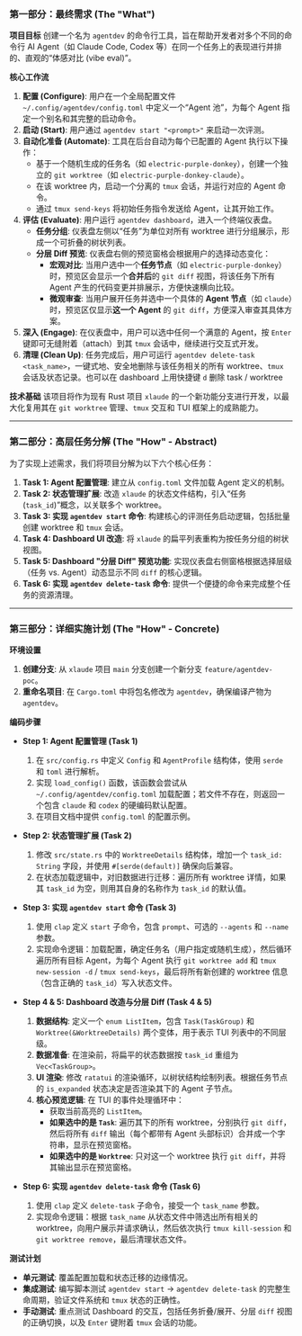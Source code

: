 ### **第一部分：最终需求 (The "What")**

**项目目标**
创建一个名为 `agentdev` 的命令行工具，旨在帮助开发者对多个不同的命令行 AI Agent（如 Claude Code, Codex 等）在同一个任务上的表现进行并排的、直观的“体感对比 (vibe eval)”。

**核心工作流**
1.  **配置 (Configure)**: 用户在一个全局配置文件 `~/.config/agentdev/config.toml` 中定义一个“Agent 池”，为每个 Agent 指定一个别名和其完整的启动命令。
2.  **启动 (Start)**: 用户通过 `agentdev start "<prompt>"` 来启动一次评测。
3.  **自动化准备 (Automate)**: 工具在后台自动为每个已配置的 Agent 执行以下操作：
    *   基于一个随机生成的任务名（如 `electric-purple-donkey`），创建一个独立的 `git worktree`（如 `electric-purple-donkey-claude`）。
    *   在该 worktree 内，启动一个分离的 `tmux` 会话，并运行对应的 Agent 命令。
    *   通过 `tmux send-keys` 将初始任务指令发送给 Agent，让其开始工作。
4.  **评估 (Evaluate)**: 用户运行 `agentdev dashboard`，进入一个终端仪表盘。
    *   **任务分组**: 仪表盘左侧以“任务”为单位对所有 worktree 进行分组展示，形成一个可折叠的树状列表。
    *   **分层 Diff 预览**: 仪表盘右侧的预览窗格会根据用户的选择动态变化：
        *   **宏观对比**: 当用户选中一个**任务节点**（如 `electric-purple-donkey`）时，预览区会显示一个**合并后**的 `git diff` 视图，将该任务下所有 Agent 产生的代码变更并排展示，方便快速横向比较。
        *   **微观审查**: 当用户展开任务并选中一个具体的 **Agent 节点**（如 `claude`）时，预览区仅显示**这一个 Agent** 的 `git diff`，方便深入审查其具体方案。
5.  **深入 (Engage)**: 在仪表盘中，用户可以选中任何一个满意的 Agent，按 `Enter` 键即可无缝附着（attach）到其 `tmux` 会话中，继续进行交互式开发。
6.  **清理 (Clean Up)**: 任务完成后，用户可运行 `agentdev delete-task <task_name>`，一键式地、安全地删除与该任务相关的所有 worktree、`tmux` 会话及状态记录。也可以在 dashboard 上用快捷键 `d` 删除 task / worktree

**技术基础**
该项目将作为现有 Rust 项目 `xlaude` 的一个新功能分支进行开发，以最大化复用其在 `git worktree` 管理、`tmux` 交互和 TUI 框架上的成熟能力。

---

### **第二部分：高层任务分解 (The "How" - Abstract)**

为了实现上述需求，我们将项目分解为以下六个核心任务：

1.  **Task 1: Agent 配置管理**: 建立从 `config.toml` 文件加载 Agent 定义的机制。
2.  **Task 2: 状态管理扩展**: 改造 `xlaude` 的状态文件结构，引入“任务 (`task_id`)”概念，以关联多个 worktree。
3.  **Task 3: 实现 `agentdev start` 命令**: 构建核心的评测任务启动逻辑，包括批量创建 worktree 和 `tmux` 会话。
4.  **Task 4: Dashboard UI 改造**: 将 `xlaude` 的扁平列表重构为按任务分组的树状视图。
5.  **Task 5: Dashboard "分层 Diff" 预览功能**: 实现仪表盘右侧窗格根据选择层级（任务 vs. Agent）动态显示不同 `diff` 的核心逻辑。
6.  **Task 6: 实现 `agentdev delete-task` 命令**: 提供一个便捷的命令来完成整个任务的资源清理。

---

### **第三部分：详细实施计划 (The "How" - Concrete)**

**环境设置**
1.  **创建分支**: 从 `xlaude` 项目 `main` 分支创建一个新分支 `feature/agentdev-poc`。
2.  **重命名项目**: 在 `Cargo.toml` 中将包名修改为 `agentdev`，确保编译产物为 `agentdev`。

**编码步骤**

*   **Step 1: Agent 配置管理 (Task 1)**
    1.  在 `src/config.rs` 中定义 `Config` 和 `AgentProfile` 结构体，使用 `serde` 和 `toml` 进行解析。
    2.  实现 `load_config()` 函数，该函数会尝试从 `~/.config/agentdev/config.toml` 加载配置；若文件不存在，则返回一个包含 `claude` 和 `codex` 的硬编码默认配置。
    3.  在项目文档中提供 `config.toml` 的配置示例。

*   **Step 2: 状态管理扩展 (Task 2)**
    1.  修改 `src/state.rs` 中的 `WorktreeDetails` 结构体，增加一个 `task_id: String` 字段，并使用 `#[serde(default)]` 确保向后兼容。
    2.  在状态加载逻辑中，对旧数据进行迁移：遍历所有 worktree 详情，如果其 `task_id` 为空，则用其自身的名称作为 `task_id` 的默认值。

*   **Step 3: 实现 `agentdev start` 命令 (Task 3)**
    1.  使用 `clap` 定义 `start` 子命令，包含 `prompt`、可选的 `--agents` 和 `--name` 参数。
    2.  实现命令逻辑：加载配置，确定任务名（用户指定或随机生成），然后循环遍历所有目标 Agent，为每个 Agent 执行 `git worktree add` 和 `tmux new-session -d` / `tmux send-keys`，最后将所有新创建的 worktree 信息（包含正确的 `task_id`）写入状态文件。

*   **Step 4 & 5: Dashboard 改造与分层 Diff (Task 4 & 5)**
    1.  **数据结构**: 定义一个 `enum ListItem`，包含 `Task(TaskGroup)` 和 `Worktree(&WorktreeDetails)` 两个变体，用于表示 TUI 列表中的不同层级。
    2.  **数据准备**: 在渲染前，将扁平的状态数据按 `task_id` 重组为 `Vec<TaskGroup>`。
    3.  **UI 渲染**: 修改 `ratatui` 的渲染循环，以树状结构绘制列表。根据任务节点的 `is_expanded` 状态决定是否渲染其下的 Agent 子节点。
    4.  **核心预览逻辑**: 在 TUI 的事件处理循环中：
        *   获取当前高亮的 `ListItem`。
        *   **如果选中的是 `Task`**: 遍历其下的所有 worktree，分别执行 `git diff`，然后将所有 `diff` 输出（每个都带有 Agent 头部标识）合并成一个字符串，显示在预览窗格。
        *   **如果选中的是 `Worktree`**: 只对这一个 worktree 执行 `git diff`，并将其输出显示在预览窗格。

*   **Step 6: 实现 `agentdev delete-task` 命令 (Task 6)**
    1.  使用 `clap` 定义 `delete-task` 子命令，接受一个 `task_name` 参数。
    2.  实现命令逻辑：根据 `task_name` 从状态文件中筛选出所有相关的 worktree，向用户展示并请求确认，然后依次执行 `tmux kill-session` 和 `git worktree remove`，最后清理状态文件。

**测试计划**
*   **单元测试**: 覆盖配置加载和状态迁移的边缘情况。
*   **集成测试**: 编写脚本测试 `agentdev start` -> `agentdev delete-task` 的完整生命周期，验证文件系统和 `tmux` 状态的正确性。
*   **手动测试**: 重点测试 Dashboard 的交互，包括任务折叠/展开、分层 `diff` 视图的正确切换，以及 `Enter` 键附着 `tmux` 会话的功能。
